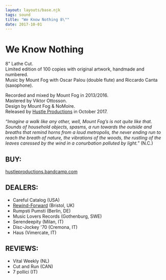 ```yaml
---
layout: layouts/base.njk
tags: sound
title: "We Know Nothing 8\""
date: 2017-10-01
---
```

# We Know Nothing

8" Lathe Cut.  
Limited edition of 100 copies with original artwork, handmade and numbered.  
Music by Mount Fog with Oscar Palou (double flute) and Riccardo Canta (saxophone).

Recorded and mixed by Mount Fog in 2013/2016.  
Mastered by Viktor Ottosson.  
Design by Mount Fog & NoMoire.  
Released by [Hustle Productions](https://hustleproductions.bandcamp.com) in October 2017.

_“Imagine a walk like any other, well, Mount Fog’s is not quite like that. Sounds of household objects, spasms, a run towards the outside and breaths that remind horns from a loud metropolis, the never ending run to reach the breath of nature, the vibrations of the woods, the rustling of the leaves caressed by the wind in a conurbation polluted by light.”_ (N.C.)

## BUY:

[hustleproductions.bandcamp.com](https://hustleproductions.bandcamp.com/releases)

## DEALERS:

- Careful Catalog (USA)
- [Rewind-Forward](https://rwdfwd.com/products/mount-fog-we-know-nothing/) (Bristol, UK)
- Rumpsti Pumsti (Berlin, DE)
- Music Lovers Records (Gothenburg, SWE)
- Serendeepity (Milan, IT)
- Disc-Jockey '70 (Cremona, IT)
- Haus (Vimercate, IT)

## REVIEWS:

- Vital Weekly (NL)
- Cut and Run (CAN)
- 7 pollici (IT)
